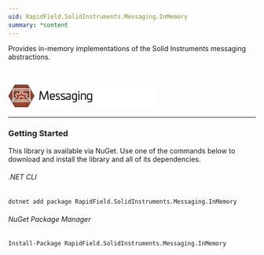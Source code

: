 ```yaml
---
uid: RapidField.SolidInstruments.Messaging.InMemory
summary: *content
---
```


<!--
Copyright (c) RapidField LLC. Licensed under the MIT License. See LICENSE.txt in the project root for license information.
-->

Provides in-memory implementations of the Solid Instruments messaging abstractions.

<br />

![Messaging label](../images/Label.Messaging.300w.png)
- - -

### Getting Started

This library is available via NuGet. Use one of the commands below to download and install the library and all of its dependencies.

###### .NET CLI

```shell
dotnet add package RapidField.SolidInstruments.Messaging.InMemory
```

###### NuGet Package Manager

```shell
Install-Package RapidField.SolidInstruments.Messaging.InMemory
```